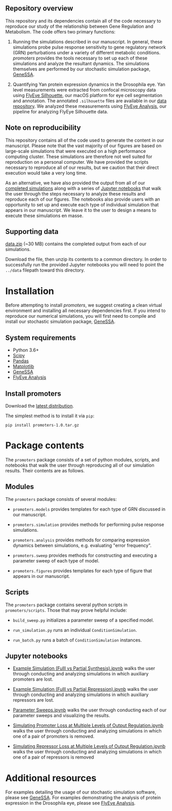 Repository overview
-------------------

This repository and its dependencies contain all of the code necessary to reproduce our study of the relationship between Gene Regulation and Metabolism. The code offers two primary functions:

  1. Running the simulations described in our manuscript. In general, these simulations probe pulse response sensitivity to gene regulatory network (GRN) perturbations under a variety of different metabolic conditions. *promoters* provides the tools necessary to set up each of these simulations and analyze the resultant dynamics. The simulations themselves are performed by our stochastic simulation package, [GeneSSA](https://github.com/sebastianbernasek/genessa).

  2. Quantifying Yan protein expression dynamics in the Drosophila eye. Yan level measurements were extracted from confocal microscopy data using [FlyEye Silhouette](http://www.silhouette.amaral.northwestern.edu/), our macOS platform for eye cell segmentation and annotation. The annotated `.silhouette` files are available in our [data repository](https://arch.library.northwestern.edu/concern/generic_works/n296wz31t?locale=en). We analyzed these measurements using [FlyEye Analysis](https://github.com/sebastianbernasek/flyeye), our pipeline for analyzing FlyEye Silhouette data.


Note on reproducibility
-----------------------

This repository contains all of the code used to generate the content in our manuscript. Please note that the vast majority of our figures are based on large-scale simulations that were executed on a high performance computing cluster. These simulations are therefore not well suited for reproduction on a personal computer. We have provided the scripts necessary to reproduce all of our results, but we caution that their direct execution would take a very long time.

As an alternative, we have also provided the output from all of our [completed simulations](https://arch.library.northwestern.edu/concern/generic_works/n296wz31t?locale=en) along with a series of [Jupyter notebooks](https://github.com/sebastianbernasek/promoters/tree/master/notebooks) that walk the user through the steps necessary to analyze these results and reproduce each of our figures. The notebooks also provide users with an opportunity to set up and execute each type of individual simulation that appears in our manuscript. We leave it to the user to design a means to execute these simulations en masse.


Supporting data
---------------

[data.zip](https://doi.org/10.21985/n2-j361-8e86) (~30 MB) contains the completed output from each of our simulations.


Download the file, then unzip its contents to a common directory. In order to successfully run the provided Jupyter notebooks you will need to point the ``../data`` filepath toward this directory.


Installation
============

Before attempting to install *promoters*, we suggest creating a clean virtual environment and installing all necessary dependencies first. If you intend to reproduce our numerical simulations, you will first need to compile and install our stochastic simulation package, [GeneSSA](https://github.com/sebastianbernasek/genessa).


System requirements
-------------------

 - Python 3.6+
 - [Scipy](https://www.scipy.org/)
 - [Pandas](https://pandas.pydata.org/)
 - [Matplotlib](https://matplotlib.org/)
 - [GeneSSA](https://github.com/sebastianbernasek/genessa)
 - [FlyEye Analysis](https://github.com/sebastianbernasek/flyeye) 


Install promoters
-----------------

Download the [latest distribution](https://github.com/sebastianbernasek/promoters/archive/v1.0.tar.gz).

The simplest method is to install it via ``pip``:

    pip install promoters-1.0.tar.gz



Package contents
================

The ``promoters`` package consists of a set of python modules, scripts, and notebooks that walk the user through reproducing all of our simulation results. Their contents are as follows.


Modules
-------

The ``promoters`` package consists of several modules:

  * ``promoters.models`` provides templates for each type of GRN discussed in our manuscript.

  * ``promoters.simulation`` provides methods for performing pulse response simulations.

  * ``promoters.analysis`` provides methods for comparing expression dynamics between simulations, e.g. evaluating "error frequency".

  * ``promoters.sweep`` provides methods for constructing and executing a parameter sweep of each type of model.

  * ``promoters.figures`` provides templates for each type of figure that appears in our manuscript.


Scripts
-------

The ``promoters`` package contains several python scripts in ``promoters/scripts``. Those that may prove helpful include:

  * ``build_sweep.py`` initializes a parameter sweep of a specified model.

  * ``run_simulation.py`` runs an individual ``ConditionSimulation``.

  * ``run_batch.py`` runs a batch of ``ConditionSimulation`` instances.


Jupyter notebooks
-----------------

  * [Example Simulation (Fulll vs Partial Synthesis).ipynb](https://github.com/sbernasek/promoters/blob/master/notebooks/Example%20Simulation%20(Full%20vs%20Partial%20Synthesis).ipynb) walks the user through conducting and analyzing simulations in which auxiliary promoters are lost.

  * [Example Simulation (Fulll vs Partial Repression).ipynb](https://github.com/sbernasek/promoters/blob/master/notebooks/Example%20Simulation%20(Full%20vs%20Partial%20Repression).ipynb) walks the user through conducting and analyzing simulations in which auxiliary repressors are lost.

  * [Parameter Sweeps.ipynb](https://github.com/sbernasek/promoters/blob/master/notebooks/Parameter%20Sweeps.ipynb) walks the user through conducting each of our parameter sweeps and visualizing the results.

  * [Simulating Promoter Loss at Multiple Levels of Output Regulation.ipynb](https://github.com/sbernasek/promoters/blob/master/notebooks/Simulating%20Promoter%20Loss%20at%20Multiple%20Levels%20of%20Output%20Regulation.ipynb) walks the user through conducting and analyzing simulations in which one of a pair of promoters is removed.

  * [Simulating Repressor Loss at Multiple Levels of Output Regulation.ipynb](https://github.com/sbernasek/promoters/blob/master/notebooks/Simulating%20Repressor%20Loss%20at%20Multiple%20Levels%20of%20Output%20Regulation.ipynb) walks the user through conducting and analyzing simulations in which one of a pair of repressors is removed


Additional resources
====================

For examples detailing the usage of our stochastic simulation software, please see [GeneSSA](https://github.com/sebastianbernasek/genessa). For examples demonstrating the analysis of protein expression in the Drosophila eye, please see [FlyEye Analysis](https://github.com/sebastianbernasek/flyeye).
